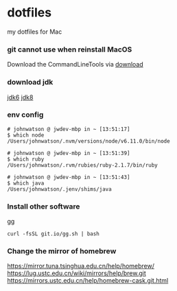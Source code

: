 # dotfiles
my dotfiles for Mac

### git cannot use when reinstall MacOS
Download the CommandLineTools via [download](https://developer.apple.com/download/)

### download jdk
[jdk6](https://support.apple.com/kb/dl1572?locale=en_US)
[jdk8](https://www.oracle.com/technetwork/java/javase/downloads/java-archive-javase8-2177648.html)

### env config
```
# johnwatson @ jwdev-mbp in ~ [13:51:17]
$ which node
/Users/johnwatson/.nvm/versions/node/v6.11.0/bin/node

# johnwatson @ jwdev-mbp in ~ [13:51:39]
$ which ruby
/Users/johnwatson/.rvm/rubies/ruby-2.1.7/bin/ruby

# johnwatson @ jwdev-mbp in ~ [13:51:43]
$ which java
/Users/johnwatson/.jenv/shims/java
```
### Install other software
[gg](https://github.com/qw3rtman/gg)
```
curl -fsSL git.io/gg.sh | bash
```
### Change the mirror of homebrew
https://mirror.tuna.tsinghua.edu.cn/help/homebrew/  
https://lug.ustc.edu.cn/wiki/mirrors/help/brew.git  
https://mirrors.ustc.edu.cn/help/homebrew-cask.git.html
